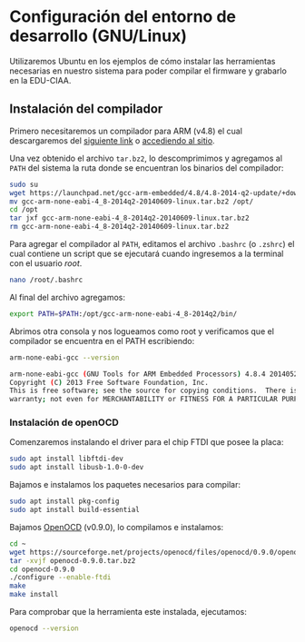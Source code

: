 # Configuración del entorno de desarrollo (GNU/Linux)

Utilizaremos Ubuntu en los ejemplos de cómo instalar las herramientas necesarias en nuestro sistema para poder compilar el firmware y grabarlo en la EDU-CIAA.

## Instalación del compilador

Primero necesitaremos un compilador para ARM (v4.8) el cual descargaremos del [siguiente link](https://launchpad.net/gcc-arm-embedded/4.8/4.8-2014-q2-update/+download/gcc-arm-none-eabi-4_8-2014q2-20140609-linux.tar.bz2|arm-none-eabi-gcc) o [accediendo al sitio](https://launchpad.net/gcc-arm-embedded|https://launchpad.net/gcc-arm-embedded).

Una vez obtenido el archivo `tar.bz2`, lo descomprimimos y agregamos al `PATH` del sistema la ruta donde se encuentran los binarios del compilador:

```bash
sudo su
wget https://launchpad.net/gcc-arm-embedded/4.8/4.8-2014-q2-update/+download/gcc-arm-none-eabi-4_8-2014q2-20140609-linux.tar.bz2
mv gcc-arm-none-eabi-4_8-2014q2-20140609-linux.tar.bz2 /opt/
cd /opt
tar jxf gcc-arm-none-eabi-4_8-2014q2-20140609-linux.tar.bz2
rm gcc-arm-none-eabi-4_8-2014q2-20140609-linux.tar.bz2
```

Para agregar el compilador al `PATH`, editamos el archivo `.bashrc` (o `.zshrc`) el cual contiene un script que se ejecutará cuando ingresemos a la terminal con el usuario *root*.

```bash
nano /root/.bashrc
```

Al final del archivo agregamos:

```bash
export PATH=$PATH:/opt/gcc-arm-none-eabi-4_8-2014q2/bin/
````

Abrimos otra consola y nos logueamos como root y verificamos que el compilador se encuentra en el PATH escribiendo:

```bash
arm-none-eabi-gcc --version

arm-none-eabi-gcc (GNU Tools for ARM Embedded Processors) 4.8.4 20140526 (release) [ARM/embedded-4_8-branch revision 211358]
Copyright (C) 2013 Free Software Foundation, Inc.
This is free software; see the source for copying conditions.  There is NO
warranty; not even for MERCHANTABILITY or FITNESS FOR A PARTICULAR PURPOSE.''
```

### Instalación de openOCD

Comenzaremos instalando el driver para el chip FTDI que posee la placa:

```bash
sudo apt install libftdi-dev
sudo apt install libusb-1.0-0-dev
```

Bajamos e instalamos los paquetes necesarios para compilar:

```bash
sudo apt install pkg-config
sudo apt install build-essential
```

Bajamos [OpenOCD](https://openocd.org/) (v0.9.0), lo compilamos e instalamos:

```bash
cd ~
wget https://sourceforge.net/projects/openocd/files/openocd/0.9.0/openocd-0.9.0.tar.bz2
tar -xvjf openocd-0.9.0.tar.bz2
cd openocd-0.9.0
./configure --enable-ftdi
make
make install
```

Para comprobar que la herramienta este instalada, ejecutamos:

```bash
openocd --version
```
